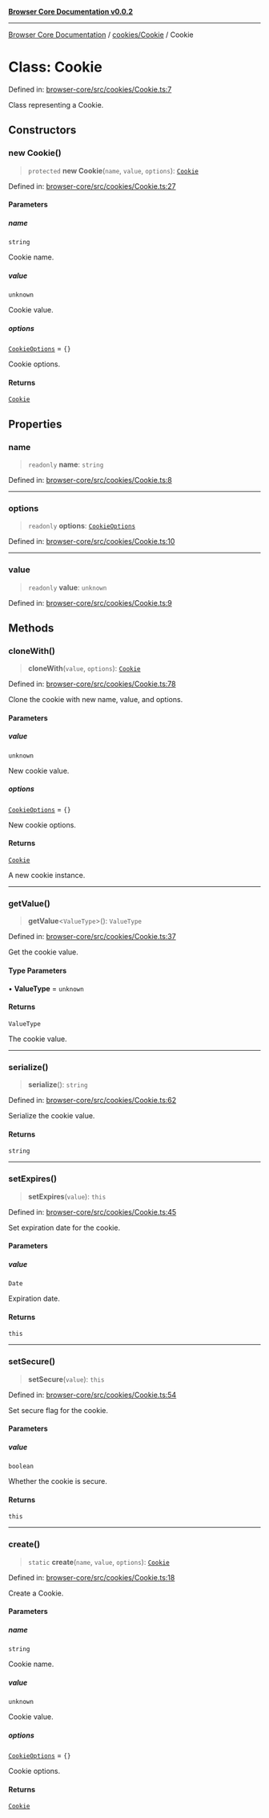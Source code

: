 [**Browser Core Documentation v0.0.2**](../../../README.md)

***

[Browser Core Documentation](../../../modules.md) / [cookies/Cookie](../README.md) / Cookie

# Class: Cookie

Defined in: [browser-core/src/cookies/Cookie.ts:7](https://github.com/stonemjs/browser-core/blob/fa5573518c1ef095e02e60009eef605c26ff056c/src/cookies/Cookie.ts#L7)

Class representing a Cookie.

## Constructors

### new Cookie()

> `protected` **new Cookie**(`name`, `value`, `options`): [`Cookie`](Cookie.md)

Defined in: [browser-core/src/cookies/Cookie.ts:27](https://github.com/stonemjs/browser-core/blob/fa5573518c1ef095e02e60009eef605c26ff056c/src/cookies/Cookie.ts#L27)

#### Parameters

##### name

`string`

Cookie name.

##### value

`unknown`

Cookie value.

##### options

[`CookieOptions`](../../../declarations/interfaces/CookieOptions.md) = `{}`

Cookie options.

#### Returns

[`Cookie`](Cookie.md)

## Properties

### name

> `readonly` **name**: `string`

Defined in: [browser-core/src/cookies/Cookie.ts:8](https://github.com/stonemjs/browser-core/blob/fa5573518c1ef095e02e60009eef605c26ff056c/src/cookies/Cookie.ts#L8)

***

### options

> `readonly` **options**: [`CookieOptions`](../../../declarations/interfaces/CookieOptions.md)

Defined in: [browser-core/src/cookies/Cookie.ts:10](https://github.com/stonemjs/browser-core/blob/fa5573518c1ef095e02e60009eef605c26ff056c/src/cookies/Cookie.ts#L10)

***

### value

> `readonly` **value**: `unknown`

Defined in: [browser-core/src/cookies/Cookie.ts:9](https://github.com/stonemjs/browser-core/blob/fa5573518c1ef095e02e60009eef605c26ff056c/src/cookies/Cookie.ts#L9)

## Methods

### cloneWith()

> **cloneWith**(`value`, `options`): [`Cookie`](Cookie.md)

Defined in: [browser-core/src/cookies/Cookie.ts:78](https://github.com/stonemjs/browser-core/blob/fa5573518c1ef095e02e60009eef605c26ff056c/src/cookies/Cookie.ts#L78)

Clone the cookie with new name, value, and options.

#### Parameters

##### value

`unknown`

New cookie value.

##### options

[`CookieOptions`](../../../declarations/interfaces/CookieOptions.md) = `{}`

New cookie options.

#### Returns

[`Cookie`](Cookie.md)

A new cookie instance.

***

### getValue()

> **getValue**\<`ValueType`\>(): `ValueType`

Defined in: [browser-core/src/cookies/Cookie.ts:37](https://github.com/stonemjs/browser-core/blob/fa5573518c1ef095e02e60009eef605c26ff056c/src/cookies/Cookie.ts#L37)

Get the cookie value.

#### Type Parameters

• **ValueType** = `unknown`

#### Returns

`ValueType`

The cookie value.

***

### serialize()

> **serialize**(): `string`

Defined in: [browser-core/src/cookies/Cookie.ts:62](https://github.com/stonemjs/browser-core/blob/fa5573518c1ef095e02e60009eef605c26ff056c/src/cookies/Cookie.ts#L62)

Serialize the cookie value.

#### Returns

`string`

***

### setExpires()

> **setExpires**(`value`): `this`

Defined in: [browser-core/src/cookies/Cookie.ts:45](https://github.com/stonemjs/browser-core/blob/fa5573518c1ef095e02e60009eef605c26ff056c/src/cookies/Cookie.ts#L45)

Set expiration date for the cookie.

#### Parameters

##### value

`Date`

Expiration date.

#### Returns

`this`

***

### setSecure()

> **setSecure**(`value`): `this`

Defined in: [browser-core/src/cookies/Cookie.ts:54](https://github.com/stonemjs/browser-core/blob/fa5573518c1ef095e02e60009eef605c26ff056c/src/cookies/Cookie.ts#L54)

Set secure flag for the cookie.

#### Parameters

##### value

`boolean`

Whether the cookie is secure.

#### Returns

`this`

***

### create()

> `static` **create**(`name`, `value`, `options`): [`Cookie`](Cookie.md)

Defined in: [browser-core/src/cookies/Cookie.ts:18](https://github.com/stonemjs/browser-core/blob/fa5573518c1ef095e02e60009eef605c26ff056c/src/cookies/Cookie.ts#L18)

Create a Cookie.

#### Parameters

##### name

`string`

Cookie name.

##### value

`unknown`

Cookie value.

##### options

[`CookieOptions`](../../../declarations/interfaces/CookieOptions.md) = `{}`

Cookie options.

#### Returns

[`Cookie`](Cookie.md)
